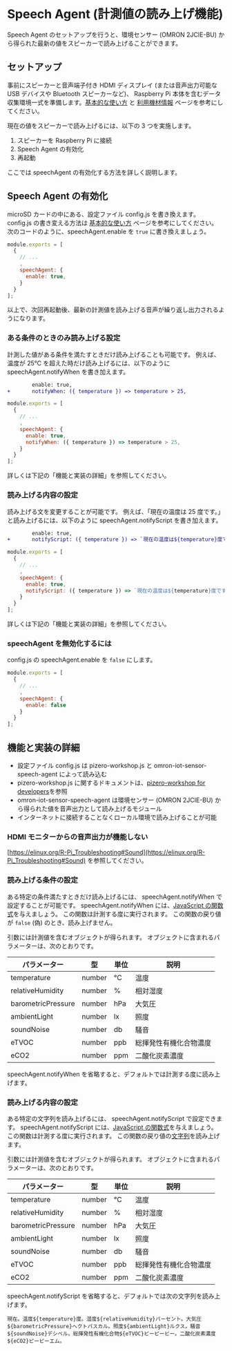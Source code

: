 # Speech Agent (計測値の読み上げ機能)

Speech Agent のセットアップを行うと、環境センサー (OMRON 2JCIE-BU) から得られた最新の値をスピーカーで読み上げることができます。

## セットアップ

事前にスピーカーと音声端子付き HDMI ディスプレイ (または音声出力可能な USB デバイスや Bluetooth スピーカーなど)、 Raspberry Pi 本体を含むデータ収集環境一式を準備します。[基本的な使い方](../basic-usage.md) と [利用機材情報](../purchase.md) ページを参考にしてください。

現在の値をスピーカーで読み上げるには、以下の 3 つを実施します。

1. スピーカーを Raspberry Pi に接続
2. Speech Agent の有効化
3. 再起動

ここでは speechAgent の有効化する方法を詳しく説明します。

## Speech Agent の有効化

microSD カードの中にある、設定ファイル config.js を書き換えます。
config.js の書き変える方法は [基本的な使い方](../basic-usage.md) ページを参考にしてください。
次のコードのように、speechAgent.enable を `true` に書き換えましょう。

```js
module.exports = [
  {
    // ...
    ,
    speechAgent: {
      enable: true,
    }
  }
];
```

以上で、次回再起動後、最新の計測値を読み上げる音声が繰り返し出力されるようになります。

### ある条件のときのみ読み上げる設定

計測した値がある条件を満たすときだけ読み上げることも可能です。
例えば、温度が 25℃ を超えた時だけ読み上げるには、以下のように speechAgent.notifyWhen を書き加えます。

```diff
        enable: true,
+       notifyWhen: ({ temperature }) => temperature > 25,
```

```js
module.exports = [
  {
    // ...
    ,
    speechAgent: {
      enable: true,
      notifyWhen: ({ temperature }) => temperature > 25,
    }
  }
];
```

詳しくは下記の「機能と実装の詳細」を参照してください。

### 読み上げる内容の設定

読み上げる文を変更することが可能です。
例えば、「現在の温度は 25 度です。」と読み上げるには、以下のように speechAgent.notifyScript を書き加えます。

```diff
        enable: true,
+       notifyScript: ({ temperature }) => `現在の温度は${temperature}度です。`,
```

```js
module.exports = [
  {
    // ...
    ,
    speechAgent: {
      enable: true,
      notifyScript: ({ temperature }) => `現在の温度は${temperature}度です。`,
    }
  }
];
```

詳しくは下記の「機能と実装の詳細」を参照してください。

### speechAgent を無効化するには

config.js の speechAgent.enable を `false` にします。

```js
module.exports = [
  {
    // ...
    ,
    speechAgent: {
      enable: false
    }
  }
];
```

## 機能と実装の詳細

- 設定ファイル config.js は pizero-workshop.js と omron-iot-sensor-speech-agent によって読み込む
- pizero-workshop.js に関するドキュメントは、[pizero-workshop for developers](pizero-workshopForDevelopers)を参照
- omron-iot-sensor-speech-agent は環境センサー (OMRON 2JCIE-BU) から得られた値を音声出力として読み上げるモジュール
- インターネットに接続することなくローカル環境で読み上げることが可能

### HDMI モニターからの音声出力が機能しない

[https://elinux.org/R-Pi_Troubleshooting#Sound](https://elinux.org/R-Pi_Troubleshooting#Sound) を参照してください。

### 読み上げる条件の設定

ある特定の条件満たすときだけ読み上げるには、 speechAgent.notifyWhen で設定することが可能です。
speechAgent.notifyWhen には、[JavaScript の関数式](https://developer.mozilla.org/ja/docs/Web/JavaScript/Reference/Functions/Arrow_functions)を与えましょう。
この関数は計測する度に実行されます。
この関数の戻り値が `false` (偽) のとき、読み上げません。

引数には計測値を含むオブジェクトが得られます。
オブジェクトに含まれるパラメーターは、次のとおりです。

| パラメーター       | 型     | 単位 | 説明                   |
| ------------------ | ------ | ---- | ---------------------- |
| temperature        | number | ℃    | 温度                   |
| relativeHumidity   | number | %    | 相対湿度               |
| barometricPressure | number | hPa  | 大気圧                 |
| ambientLight       | number | lx   | 照度                   |
| soundNoise         | number | db   | 騒音                   |
| eTVOC              | number | ppb  | 総揮発性有機化合物濃度 |
| eCO2               | number | ppm  | 二酸化炭素濃度         |

speechAgent.notifyWhen を省略すると、デフォルトでは計測する度に読み上げます。

### 読み上げる内容の設定

ある特定の文字列を読み上げるには、 speechAgent.notifyScript で設定できます。
speechAgent.notifyScript には、[JavaScript の関数式](https://developer.mozilla.org/ja/docs/Web/JavaScript/Reference/Functions/Arrow_functions)を与えましょう。
この関数は計測する度に実行されます。
この関数の戻り値の[文字列](https://developer.mozilla.org/ja/docs/Web/JavaScript/Reference/template_strings)を読み上げます。

引数には計測値を含むオブジェクトが得られます。
オブジェクトに含まれるパラメーターは、次のとおりです。

| パラメーター       | 型     | 単位 | 説明                   |
| ------------------ | ------ | ---- | ---------------------- |
| temperature        | number | ℃    | 温度                   |
| relativeHumidity   | number | %    | 相対湿度               |
| barometricPressure | number | hPa  | 大気圧                 |
| ambientLight       | number | lx   | 照度                   |
| soundNoise         | number | db   | 騒音                   |
| eTVOC              | number | ppb  | 総揮発性有機化合物濃度 |
| eCO2               | number | ppm  | 二酸化炭素濃度         |

speechAgent.notifyScript を省略すると、デフォルトでは次の文字列を読み上げます。

`現在。温度${temperature}度。湿度${relativeHumidity}パーセント。大気圧${barometricPressure}ヘクトパスカル。照度${ambientLight}ルクス。騒音${soundNoise}デシベル。総揮発性有機化合物${eTVOC}ピーピービー。二酸化炭素濃度${eCO2}ピーピーエム。`
